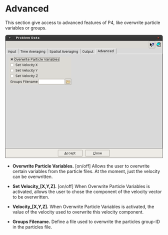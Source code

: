 # Advanced

This section give access to advanced features of P4, like overwrite particle variables or groups.

![Screenshot](img/p4_settings_frame5.png)

* **Overwrite Particle Variables.** [on/off] Allows the user to overwrite certain variables from the particle
files. At the moment, just the velocity can be overwritten.

* **Set Velocity_[X,Y,Z].** [on/off] When Overwrite Particle Variables is activated, allows the user to chose
the component of the velocity vector to be overwritten.

* **Velocity_[X,Y,Z].** When Overwrite Particle Variables is activated, the value of the velocity used to
overwrite this velocity component.

* **Groups Filename.** Define a file used to overwrite the particles group-ID in the particles file.